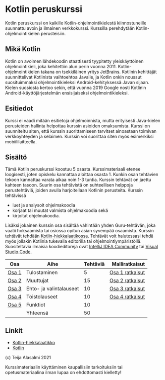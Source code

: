 # Kotlin peruskurssi

Kotlin peruskurssi on kaikille Kotlin-ohjelmointikielestä kiinnostuneille suunnattu avoin ja ilmainen verkkokurssi. Kurssilla perehdytään Kotlin-ohjelmointikielen perusteisiin.

## Mikä Kotlin

Kotlin on avoimen lähdekoodin staattisesti tyypitetty yleiskäyttöinen ohjelmointikieli, joka kehitettiin alun perin vuonna 2011. Kotlin-ohjelmointikielen takana on tsekkiläinen yritys JetBrains. Kotlinin kehittäjät suunnittelivat Kotlinista vaihtoehtoa Javalle, ja Kotlin onkin noussut suosituimmaksi ohjelmointikieleksi Android-kehityksessä Javan sijaan. Kielen suosiosta kertoo sekin, että vuonna 2019 Google nosti Kotlinin Android-käyttöjärjestelmän ensisijaiseksi ohjelmointikieleksi.

## Esitiedot

Kurssi ei vaadi mitään esitietoja ohjelmoinnista, mutta erityisesti Java-kielen perusteiden hallinta helpottaa kurssin asioiden omaksumista. Kurssi on suunniteltu siten, että kurssin suorittamiseen tarvitset ainoastaan toimivan verkkoyhteyden ja selaimen. Kurssin voi suorittaa siten myös esimerkiksi mobiililaitteella.

## Sisältö

Tämä Kotlin peruskurssi koostuu 5 osasta. Kurssimateriaali etenee loogisesti, joten opiskelu kannattaa aloittaa osasta 1. Kunkin osan tehtävien tekoon kannattaa varata aikaa noin 1-3 tuntia. Kurssin tehtävät on jaettu kahteen tasoon. Suurin osa tehtävistä on suhteellisen helppoja perustehtäviä, joiden avulla harjoitellaan Kotlinin perusteita. Kurssin tehtävissä

- luet ja analysoit ohjelmakoodia
- korjaat tai muutat valmista ohjelmakoodia sekä
- kirjoitat ohjelmakoodia.

Lisäksi jokainen kurssin osa sisältää vähintään yhden Guru-tehtävän, joka vaatii hoksaamista tai osiossa opitun asian syvempää osaamista. Kurssin tehtävät tehdään [Kotlin-hiekkalaatikossa](https://play.kotlinlang.org). Tehtävät voit halutessasi tehdä myös jollakin Kotlinia tukevalla editorilla tai ohjelmointiympäristöllä. Suositeltavia ilmaisia koodieditoreja ovat [IntelliJ IDEA Community](https://www.jetbrains.com/idea/) tai [Visual Studio Code](https://code.visualstudio.com/).

| Osa               | Aihe                    | Tehtäviä | Malliratkaisut |
| ------------------|-------------------------|--------- | -------------: |
| [Osa 1](osa-1.md) | Tulostaminen            | 5        | [Osa 1 ratkaisut](malliratkaisut/osa1_ratkaisut.md) |
| [Osa 2](osa-2.md) | Muuttujat               | 15       | [Osa 2 ratkaisut](malliratkaisut/osa2_ratkaisut.md) |
| [Osa 3](osa-3.md) | Ehto- ja valintalauseet | 10       | [Osa 3 ratkaisut](malliratkaisut/osa3_ratkaisut.md) |
| [Osa 4](osa-4.md) | Toistolauseet           | 10       | [Osa 4 ratkaisut](malliratkaisut/osa4_ratkaisut.md) |
| [Osa 5](osa-5.md) | Funktiot                | 10       | |
|                   | Yhteensä                | 50       | |

## Linkit

- [Kotlin-hiekkalaatikko](https://play.kotlinlang.org/)
- [Kotlin](https://kotlinlang.org/)

(c) Teija Alasalmi 2021

Kurssimateriaalin käyttäminen kaupallisiin tarkoituksiin tai opetusmateriaalina ilman lupaa on ehdottomasti kielletty!
